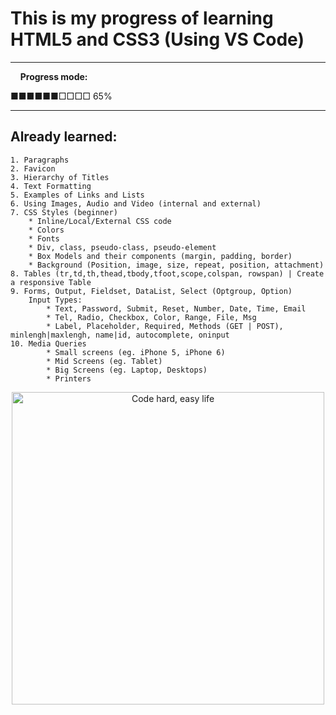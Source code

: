 # This is my progress of learning HTML5 and CSS3 (Using VS Code)
---
&nbsp;&nbsp;&nbsp;&nbsp;**Progress mode:**

■■■■■■□□□□ 65%

---

## Already learned:
    1. Paragraphs
    2. Favicon
    3. Hierarchy of Titles
    4. Text Formatting
    5. Examples of Links and Lists
    6. Using Images, Audio and Video (internal and external)
    7. CSS Styles (beginner)
        * Inline/Local/External CSS code
        * Colors
        * Fonts
        * Div, class, pseudo-class, pseudo-element
        * Box Models and their components (margin, padding, border)
        * Background (Position, image, size, repeat, position, attachment)
    8. Tables (tr,td,th,thead,tbody,tfoot,scope,colspan, rowspan) | Create a responsive Table
    9. Forms, Output, Fieldset, DataList, Select (Optgroup, Option)
        Input Types:
            * Text, Password, Submit, Reset, Number, Date, Time, Email 
            * Tel, Radio, Checkbox, Color, Range, File, Msg
            * Label, Placeholder, Required, Methods (GET | POST), minlengh|maxlengh, name|id, autocomplete, oninput
    10. Media Queries
            * Small screens (eg. iPhone 5, iPhone 6)
            * Mid Screens (eg. Tablet)
            * Big Screens (eg. Laptop, Desktops)
            * Printers

<p align="center">
   <img width="500" src="https://media.giphy.com/media/ZVik7pBtu9dNS/giphy.gif" alt="Code hard, easy life">
</p>
